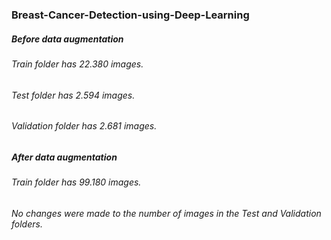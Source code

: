 ### Breast-Cancer-Detection-using-Deep-Learning

##### Before data augmentation
######  Train folder has 22.380 images.
###### Test folder has 2.594 images.
###### Validation folder has 2.681 images.


##### After data augmentation
###### Train folder has 99.180 images.
###### No changes were made to the number of images in the Test and Validation folders.
